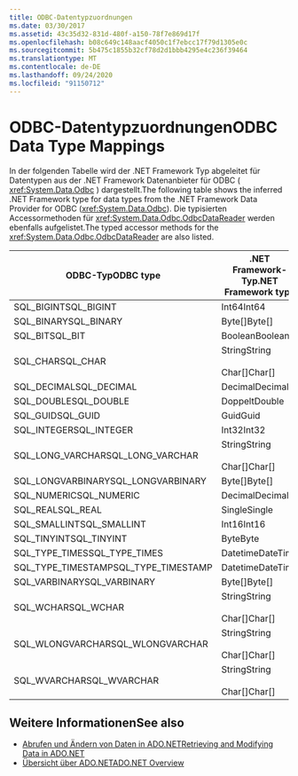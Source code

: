 ```yaml
---
title: ODBC-Datentypzuordnungen
ms.date: 03/30/2017
ms.assetid: 43c35d32-831d-480f-a150-78f7e869d17f
ms.openlocfilehash: b08c649c148aacf4050c1f7ebcc17f79d1305e0c
ms.sourcegitcommit: 5b475c1855b32cf78d2d1bbb4295e4c236f39464
ms.translationtype: MT
ms.contentlocale: de-DE
ms.lasthandoff: 09/24/2020
ms.locfileid: "91150712"
---
```

# <a name="odbc-data-type-mappings"></a><span data-ttu-id="eeed3-102">ODBC-Datentypzuordnungen</span><span class="sxs-lookup"><span data-stu-id="eeed3-102">ODBC Data Type Mappings</span></span>

<span data-ttu-id="eeed3-103">In der folgenden Tabelle wird der .NET Framework Typ abgeleitet für Datentypen aus der .NET Framework Datenanbieter für ODBC ( <xref:System.Data.Odbc> ) dargestellt.</span><span class="sxs-lookup"><span data-stu-id="eeed3-103">The following table shows the inferred .NET Framework type for data types from the .NET Framework Data Provider for ODBC (<xref:System.Data.Odbc>).</span></span> <span data-ttu-id="eeed3-104">Die typisierten Accessormethoden für <xref:System.Data.Odbc.OdbcDataReader> werden ebenfalls aufgelistet.</span><span class="sxs-lookup"><span data-stu-id="eeed3-104">The typed accessor methods for the <xref:System.Data.Odbc.OdbcDataReader> are also listed.</span></span>  
  
|<span data-ttu-id="eeed3-105">ODBC-Typ</span><span class="sxs-lookup"><span data-stu-id="eeed3-105">ODBC type</span></span>|<span data-ttu-id="eeed3-106">.NET Framework-Typ</span><span class="sxs-lookup"><span data-stu-id="eeed3-106">.NET Framework type</span></span>|<span data-ttu-id="eeed3-107">Typisierter .NET Framework-Accessor</span><span class="sxs-lookup"><span data-stu-id="eeed3-107">.NET Framework typed accessor</span></span>|  
|---------------|----------------------------------------------------------------------|--------------------------------------------------------------------------------|  
|<span data-ttu-id="eeed3-108">SQL_BIGINT</span><span class="sxs-lookup"><span data-stu-id="eeed3-108">SQL_BIGINT</span></span>|<span data-ttu-id="eeed3-109">Int64</span><span class="sxs-lookup"><span data-stu-id="eeed3-109">Int64</span></span>|<span data-ttu-id="eeed3-110">GetInt64()</span><span class="sxs-lookup"><span data-stu-id="eeed3-110">GetInt64()</span></span>|  
|<span data-ttu-id="eeed3-111">SQL_BINARY</span><span class="sxs-lookup"><span data-stu-id="eeed3-111">SQL_BINARY</span></span>|<span data-ttu-id="eeed3-112">Byte[]</span><span class="sxs-lookup"><span data-stu-id="eeed3-112">Byte[]</span></span>|<span data-ttu-id="eeed3-113">GetBytes()</span><span class="sxs-lookup"><span data-stu-id="eeed3-113">GetBytes()</span></span>|  
|<span data-ttu-id="eeed3-114">SQL_BIT</span><span class="sxs-lookup"><span data-stu-id="eeed3-114">SQL_BIT</span></span>|<span data-ttu-id="eeed3-115">Boolean</span><span class="sxs-lookup"><span data-stu-id="eeed3-115">Boolean</span></span>|<span data-ttu-id="eeed3-116">GetBoolean()</span><span class="sxs-lookup"><span data-stu-id="eeed3-116">GetBoolean()</span></span>|  
|<span data-ttu-id="eeed3-117">SQL_CHAR</span><span class="sxs-lookup"><span data-stu-id="eeed3-117">SQL_CHAR</span></span>|<span data-ttu-id="eeed3-118">String</span><span class="sxs-lookup"><span data-stu-id="eeed3-118">String</span></span><br /><br /> <span data-ttu-id="eeed3-119">Char[]</span><span class="sxs-lookup"><span data-stu-id="eeed3-119">Char[]</span></span>|<span data-ttu-id="eeed3-120">GetString()</span><span class="sxs-lookup"><span data-stu-id="eeed3-120">GetString()</span></span><br /><br /> <span data-ttu-id="eeed3-121">GetChars()</span><span class="sxs-lookup"><span data-stu-id="eeed3-121">GetChars()</span></span>|  
|<span data-ttu-id="eeed3-122">SQL_DECIMAL</span><span class="sxs-lookup"><span data-stu-id="eeed3-122">SQL_DECIMAL</span></span>|<span data-ttu-id="eeed3-123">Decimal</span><span class="sxs-lookup"><span data-stu-id="eeed3-123">Decimal</span></span>|<span data-ttu-id="eeed3-124">GetDecimal()</span><span class="sxs-lookup"><span data-stu-id="eeed3-124">GetDecimal()</span></span>|  
|<span data-ttu-id="eeed3-125">SQL_DOUBLE</span><span class="sxs-lookup"><span data-stu-id="eeed3-125">SQL_DOUBLE</span></span>|<span data-ttu-id="eeed3-126">Doppelt</span><span class="sxs-lookup"><span data-stu-id="eeed3-126">Double</span></span>|<span data-ttu-id="eeed3-127">GetDouble()</span><span class="sxs-lookup"><span data-stu-id="eeed3-127">GetDouble()</span></span>|  
|<span data-ttu-id="eeed3-128">SQL_GUID</span><span class="sxs-lookup"><span data-stu-id="eeed3-128">SQL_GUID</span></span>|<span data-ttu-id="eeed3-129">Guid</span><span class="sxs-lookup"><span data-stu-id="eeed3-129">Guid</span></span>|<span data-ttu-id="eeed3-130">GetGuid()</span><span class="sxs-lookup"><span data-stu-id="eeed3-130">GetGuid()</span></span>|  
|<span data-ttu-id="eeed3-131">SQL_INTEGER</span><span class="sxs-lookup"><span data-stu-id="eeed3-131">SQL_INTEGER</span></span>|<span data-ttu-id="eeed3-132">Int32</span><span class="sxs-lookup"><span data-stu-id="eeed3-132">Int32</span></span>|<span data-ttu-id="eeed3-133">GetInt32()</span><span class="sxs-lookup"><span data-stu-id="eeed3-133">GetInt32()</span></span>|  
|<span data-ttu-id="eeed3-134">SQL_LONG_VARCHAR</span><span class="sxs-lookup"><span data-stu-id="eeed3-134">SQL_LONG_VARCHAR</span></span>|<span data-ttu-id="eeed3-135">String</span><span class="sxs-lookup"><span data-stu-id="eeed3-135">String</span></span><br /><br /> <span data-ttu-id="eeed3-136">Char[]</span><span class="sxs-lookup"><span data-stu-id="eeed3-136">Char[]</span></span>|<span data-ttu-id="eeed3-137">GetString()</span><span class="sxs-lookup"><span data-stu-id="eeed3-137">GetString()</span></span><br /><br /> <span data-ttu-id="eeed3-138">GetChars()</span><span class="sxs-lookup"><span data-stu-id="eeed3-138">GetChars()</span></span>|  
|<span data-ttu-id="eeed3-139">SQL_LONGVARBINARY</span><span class="sxs-lookup"><span data-stu-id="eeed3-139">SQL_LONGVARBINARY</span></span>|<span data-ttu-id="eeed3-140">Byte[]</span><span class="sxs-lookup"><span data-stu-id="eeed3-140">Byte[]</span></span>|<span data-ttu-id="eeed3-141">GetBytes()</span><span class="sxs-lookup"><span data-stu-id="eeed3-141">GetBytes()</span></span>|  
|<span data-ttu-id="eeed3-142">SQL_NUMERIC</span><span class="sxs-lookup"><span data-stu-id="eeed3-142">SQL_NUMERIC</span></span>|<span data-ttu-id="eeed3-143">Decimal</span><span class="sxs-lookup"><span data-stu-id="eeed3-143">Decimal</span></span>|<span data-ttu-id="eeed3-144">GetDecimal()</span><span class="sxs-lookup"><span data-stu-id="eeed3-144">GetDecimal()</span></span>|  
|<span data-ttu-id="eeed3-145">SQL_REAL</span><span class="sxs-lookup"><span data-stu-id="eeed3-145">SQL_REAL</span></span>|<span data-ttu-id="eeed3-146">Single</span><span class="sxs-lookup"><span data-stu-id="eeed3-146">Single</span></span>|<span data-ttu-id="eeed3-147">GetFloat()</span><span class="sxs-lookup"><span data-stu-id="eeed3-147">GetFloat()</span></span>|  
|<span data-ttu-id="eeed3-148">SQL_SMALLINT</span><span class="sxs-lookup"><span data-stu-id="eeed3-148">SQL_SMALLINT</span></span>|<span data-ttu-id="eeed3-149">Int16</span><span class="sxs-lookup"><span data-stu-id="eeed3-149">Int16</span></span>|<span data-ttu-id="eeed3-150">GetInt16()</span><span class="sxs-lookup"><span data-stu-id="eeed3-150">GetInt16()</span></span>|  
|<span data-ttu-id="eeed3-151">SQL_TINYINT</span><span class="sxs-lookup"><span data-stu-id="eeed3-151">SQL_TINYINT</span></span>|<span data-ttu-id="eeed3-152">Byte</span><span class="sxs-lookup"><span data-stu-id="eeed3-152">Byte</span></span>|<span data-ttu-id="eeed3-153">GetByte()</span><span class="sxs-lookup"><span data-stu-id="eeed3-153">GetByte()</span></span>|  
|<span data-ttu-id="eeed3-154">SQL_TYPE_TIMES</span><span class="sxs-lookup"><span data-stu-id="eeed3-154">SQL_TYPE_TIMES</span></span>|<span data-ttu-id="eeed3-155">Datetime</span><span class="sxs-lookup"><span data-stu-id="eeed3-155">DateTime</span></span>|<span data-ttu-id="eeed3-156">GetDateTime()</span><span class="sxs-lookup"><span data-stu-id="eeed3-156">GetDateTime()</span></span>|  
|<span data-ttu-id="eeed3-157">SQL_TYPE_TIMESTAMP</span><span class="sxs-lookup"><span data-stu-id="eeed3-157">SQL_TYPE_TIMESTAMP</span></span>|<span data-ttu-id="eeed3-158">Datetime</span><span class="sxs-lookup"><span data-stu-id="eeed3-158">DateTime</span></span>|<span data-ttu-id="eeed3-159">GetDateTime()</span><span class="sxs-lookup"><span data-stu-id="eeed3-159">GetDateTime()</span></span>|  
|<span data-ttu-id="eeed3-160">SQL_VARBINARY</span><span class="sxs-lookup"><span data-stu-id="eeed3-160">SQL_VARBINARY</span></span>|<span data-ttu-id="eeed3-161">Byte[]</span><span class="sxs-lookup"><span data-stu-id="eeed3-161">Byte[]</span></span>|<span data-ttu-id="eeed3-162">GetBytes()</span><span class="sxs-lookup"><span data-stu-id="eeed3-162">GetBytes()</span></span>|  
|<span data-ttu-id="eeed3-163">SQL_WCHAR</span><span class="sxs-lookup"><span data-stu-id="eeed3-163">SQL_WCHAR</span></span>|<span data-ttu-id="eeed3-164">String</span><span class="sxs-lookup"><span data-stu-id="eeed3-164">String</span></span><br /><br /> <span data-ttu-id="eeed3-165">Char[]</span><span class="sxs-lookup"><span data-stu-id="eeed3-165">Char[]</span></span>|<span data-ttu-id="eeed3-166">GetString()</span><span class="sxs-lookup"><span data-stu-id="eeed3-166">GetString()</span></span><br /><br /> <span data-ttu-id="eeed3-167">GetChars()</span><span class="sxs-lookup"><span data-stu-id="eeed3-167">GetChars()</span></span>|  
|<span data-ttu-id="eeed3-168">SQL_WLONGVARCHAR</span><span class="sxs-lookup"><span data-stu-id="eeed3-168">SQL_WLONGVARCHAR</span></span>|<span data-ttu-id="eeed3-169">String</span><span class="sxs-lookup"><span data-stu-id="eeed3-169">String</span></span><br /><br /> <span data-ttu-id="eeed3-170">Char[]</span><span class="sxs-lookup"><span data-stu-id="eeed3-170">Char[]</span></span>|<span data-ttu-id="eeed3-171">GetString()</span><span class="sxs-lookup"><span data-stu-id="eeed3-171">GetString()</span></span><br /><br /> <span data-ttu-id="eeed3-172">GetChars()</span><span class="sxs-lookup"><span data-stu-id="eeed3-172">GetChars()</span></span>|  
|<span data-ttu-id="eeed3-173">SQL_WVARCHAR</span><span class="sxs-lookup"><span data-stu-id="eeed3-173">SQL_WVARCHAR</span></span>|<span data-ttu-id="eeed3-174">String</span><span class="sxs-lookup"><span data-stu-id="eeed3-174">String</span></span><br /><br /> <span data-ttu-id="eeed3-175">Char[]</span><span class="sxs-lookup"><span data-stu-id="eeed3-175">Char[]</span></span>|<span data-ttu-id="eeed3-176">GetString()</span><span class="sxs-lookup"><span data-stu-id="eeed3-176">GetString()</span></span><br /><br /> <span data-ttu-id="eeed3-177">GetChars()</span><span class="sxs-lookup"><span data-stu-id="eeed3-177">GetChars()</span></span>|  
  
## <a name="see-also"></a><span data-ttu-id="eeed3-178">Weitere Informationen</span><span class="sxs-lookup"><span data-stu-id="eeed3-178">See also</span></span>

- [<span data-ttu-id="eeed3-179">Abrufen und Ändern von Daten in ADO.NET</span><span class="sxs-lookup"><span data-stu-id="eeed3-179">Retrieving and Modifying Data in ADO.NET</span></span>](retrieving-and-modifying-data.md)
- [<span data-ttu-id="eeed3-180">Übersicht über ADO.NET</span><span class="sxs-lookup"><span data-stu-id="eeed3-180">ADO.NET Overview</span></span>](ado-net-overview.md)
